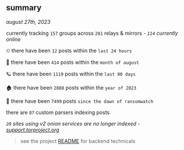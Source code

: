 
## summary
_august 27th, 2023_

currently tracking `157` groups across `281` relays & mirrors - _`114` currently online_

⏲ there have been `12` posts within the `last 24 hours`

🦈 there have been `414` posts within the `month of august`

🪐 there have been `1119` posts within the `last 90 days`

🏚 there have been `2808` posts within the `year of 2023`

🦕 there have been `7499` posts `since the dawn of ransomwatch`

there are `87` custom parsers indexing posts

_`20` sites using v2 onion services are no longer indexed - [support.torproject.org](https://support.torproject.org/onionservices/v2-deprecation/)_

> see the project [README](https://github.com/joshhighet/ransomwatch#ransomwatch--) for backend technicals
